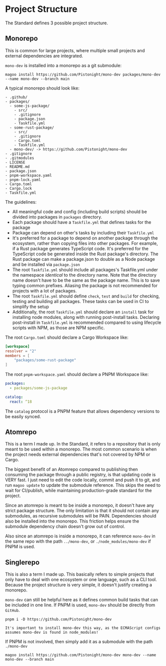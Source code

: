 # Project Structure

The Standard defines 3 possible project structure.

## Monorepo
This is common for large projects, where multiple small projects and
external dependencies are integrated.

`mono-dev` is installed into a monorepo as a git submodule:
```
magoo install https://github.com/Pistonight/mono-dev packages/mono-dev --name mono-dev --branch main
```

A typical monorepo should look like:
```
- .github/
- packages/
  - some-js-package/
    - src/
    - .gitignore
    - package.json
    - Taskfile.yml
  - some-rust-package/
    - src/
    - .gitignore
    - Cargo.toml
    - Taskfile.yml
  - mono-dev/ -> https://github.com/Pistonight/mono-dev
- .gitignore
- .gitmodules
- LICENSE
- README.md
- package.json
- pnpm-workspace.yaml
- pnpm-lock.yaml
- Cargo.toml
- Cargo.lock
- Taskfile.yml
```

The guidelines:
- All meaningful code and config (including build scripts) should be
  divided into packages in `packages` directory.
- Each package should have a `Taskfile.yml` that defines tasks for the package
- Package can depend on other's tasks by including their `Taskfile.yml`
- It's preferred for a package to depend on another package through the ecosystem,
  rather than copying files into other packages. For example, if a Rust package
  generates TypeScript code. It's preferred for the TypeScript code be generated inside the Rust package's
  directory. The Rust package can make a package.json to double as a Node package
  and be installed via `package.json`
- The root `Taskfile.yml` should include all packages's Taskfile.yml under the namespace
  *identical* to the directory name. Note that the directory name doesn't have to be
  the same as the package name. This is to save typing common prefixes. Aliasing the package
  is not recommended for projects with a lot of packages.
- The root `Taskfile.yml` should define `check`, `test` and `build` for checking, testing
  and building all packages. These tasks can be used in CI to simplify the setup
- Additionally, the root `Taskfile.yml` should declare an `install` task for installing
  node modules, along with running post-install tasks. Declaring post-install in `Taskfile.yml`
  is recommended compared to using lifecycle scripts with NPM, as those are NPM specific.

The root `Cargo.toml` should declare a Cargo Workspace like:
```toml
[workspace]
resolver = "2"
members = [
    "packages/some-rust-package"
]
```

The root `pnpm-workspace.yaml` should declare a PNPM Workspace like:
```yaml
packages:
  - packages/some-js-package

catalog:
  react: ^18
```

The `catalog` protocol is a PNPM feature that allows dependency versions
to be easily synced.

## Atomrepo
This is a term I made up. In the Standard, it refers to a repository
that is only meant to be used within a monorepo. The most common scenario
is when the project needs external dependencies that's not covered
by NPM or Cargo.

The biggest benefit of an Atomrepo compared to publishing then consuming
the package through a public registry, is that updating code is VERY fast.
I just need to edit the code locally, commit and push it to git, and run `magoo
update` to update the submodule reference. This skips the need to wait for CI/publish,
while maintaining production-grade standard for the project.

Since an atomrepo is meant to be inside a monorepo, it doesn't have any strict package structure.
The only limitation is that it should not contain any submodules, as recursive submodules will be PAIN.
Dependencies should also be installed into the monorepo. This friction helps ensure the submodule dependency
chain doesn't grow out of control.

Also since an atomrepo is inside a monorepo, it can reference `mono-dev` in the same
repo with the path `../mono-dev`, or `./node_modules/mono-dev` if PNPM is used.

## Singlerepo
This is also a term I made up. This basically refers to simple projects
that only have to deal with one ecosystem or one language, such as a CLI tool.
Because the project structure is very simple, it doesn't justify creating
a monorepo.

`mono-dev` can still be helpful here as it defines common build tasks that 
can be included in one line. If PNPM is used, `mono-dev` should be
directly from `GitHub`.
```
pnpm i -D https://github.com/Pistonight/mono-dev
```
```admonish info
It's important to install mono-dev this way, as the ECMAScript configs
assumes mono-dev is found in node_modules!
```

If PNPM is not involved, then simply add it as a submodule with the path `./mono-dev`
```
magoo install https://github.com/Pistonight/mono-dev mono-dev --name mono-dev --branch main
```
